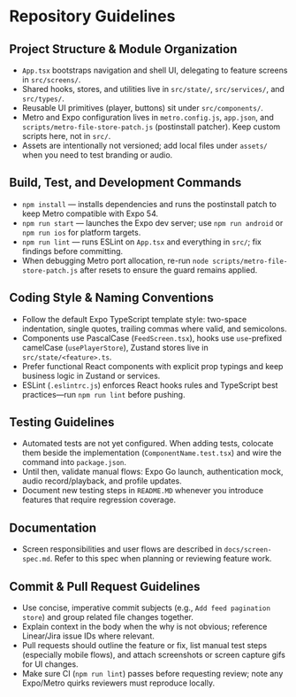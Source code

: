 # Repository Guidelines

## Project Structure & Module Organization
- `App.tsx` bootstraps navigation and shell UI, delegating to feature screens in `src/screens/`.
- Shared hooks, stores, and utilities live in `src/state/`, `src/services/`, and `src/types/`.
- Reusable UI primitives (player, buttons) sit under `src/components/`.
- Metro and Expo configuration lives in `metro.config.js`, `app.json`, and `scripts/metro-file-store-patch.js` (postinstall patcher). Keep custom scripts here, not in `src/`.
- Assets are intentionally not versioned; add local files under `assets/` when you need to test branding or audio.

## Build, Test, and Development Commands
- `npm install` — installs dependencies and runs the postinstall patch to keep Metro compatible with Expo 54.
- `npm run start` — launches the Expo dev server; use `npm run android` or `npm run ios` for platform targets.
- `npm run lint` — runs ESLint on `App.tsx` and everything in `src/`; fix findings before committing.
- When debugging Metro port allocation, re-run `node scripts/metro-file-store-patch.js` after resets to ensure the guard remains applied.

## Coding Style & Naming Conventions
- Follow the default Expo TypeScript template style: two-space indentation, single quotes, trailing commas where valid, and semicolons.
- Components use PascalCase (`FeedScreen.tsx`), hooks use `use`-prefixed camelCase (`usePlayerStore`), Zustand stores live in `src/state/<feature>.ts`.
- Prefer functional React components with explicit prop typings and keep business logic in Zustand or services.
- ESLint (`.eslintrc.js`) enforces React hooks rules and TypeScript best practices—run `npm run lint` before pushing.

## Testing Guidelines
- Automated tests are not yet configured. When adding tests, colocate them beside the implementation (`ComponentName.test.tsx`) and wire the command into `package.json`.
- Until then, validate manual flows: Expo Go launch, authentication mock, audio record/playback, and profile updates.
- Document new testing steps in `README.MD` whenever you introduce features that require regression coverage.

## Documentation
- Screen responsibilities and user flows are described in `docs/screen-spec.md`. Refer to this spec when planning or reviewing feature work.

## Commit & Pull Request Guidelines
- Use concise, imperative commit subjects (e.g., `Add feed pagination store`) and group related file changes together.
- Explain context in the body when the why is not obvious; reference Linear/Jira issue IDs where relevant.
- Pull requests should outline the feature or fix, list manual test steps (especially mobile flows), and attach screenshots or screen capture gifs for UI changes.
- Make sure CI (`npm run lint`) passes before requesting review; note any Expo/Metro quirks reviewers must reproduce locally.
